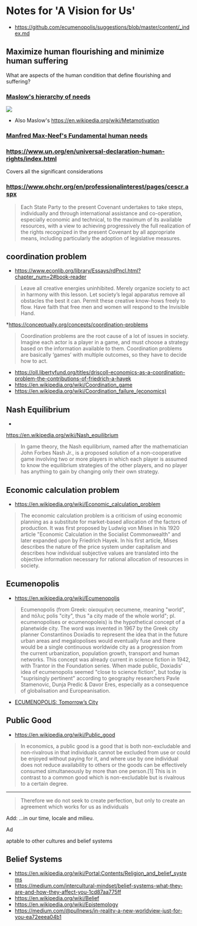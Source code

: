 # Notes for 'A Vision for Us'

* https://github.com/ecumenopolis/suggestions/blob/master/content/_index.md

## Maximize human flourishing and minimize human suffering

What are aspects of the human condition that define flourishing and suffering?

### [Maslow's hierarchy of needs]( https://en.wikipedia.org/wiki/Maslow%27s_hierarchy_of_needs )

![]( https://upload.wikimedia.org/wikipedia/commons/6/60/Maslow%27s_Hierarchy_of_Needs.svg )

* Also Maslow's https://en.wikipedia.org/wiki/Metamotivation

### [Manfred Max-Neef's Fundamental human needs]( https://en.wikipedia.org/wiki/Manfred_Max-Neef%27s_Fundamental_human_needs )

### https://www.un.org/en/universal-declaration-human-rights/index.html

Covers all the significant considerations

### https://www.ohchr.org/en/professionalinterest/pages/cescr.aspx

> Each State Party to the present Covenant undertakes to take steps, individually and through international assistance and co-operation, especially economic and technical, to the maximum of its available resources, with a view to achieving progressively the full realization of the rights recognized in the present Covenant by all appropriate means, including particularly the adoption of legislative measures.


## coordination problem

* https://www.econlib.org/library/Essays/rdPncl.html?chapter_num=2#book-reader

> Leave all creative energies uninhibited. Merely organize society to act in harmony with this lesson. Let society’s legal apparatus remove all obstacles the best it can. Permit these creative know-hows freely to flow. Have faith that free men and women will respond to the Invisible Hand.


*https://conceptually.org/concepts/coordination-problems

> Coordination problems are the root cause of a lot of issues in society. Imagine each actor is a player in a game, and must choose a strategy based on the information available to them. Coordination problems are basically ‘games’ with multiple outcomes, so they have to decide how to act.

* https://oll.libertyfund.org/titles/driscoll-economics-as-a-coordination-problem-the-contributions-of-friedrich-a-hayek
* https://en.wikipedia.org/wiki/Coordination_game
* https://en.wikipedia.org/wiki/Coordination_failure_(economics)

## Nash Equilibrium
*
https://en.wikipedia.org/wiki/Nash_equilibrium

> In game theory, the Nash equilibrium, named after the mathematician John Forbes Nash Jr., is a proposed solution of a non-cooperative game involving two or more players in which each player is assumed to know the equilibrium strategies of the other players, and no player has anything to gain by changing only their own strategy.


## Economic calculation problem

* https://en.wikipedia.org/wiki/Economic_calculation_problem

> The economic calculation problem is a criticism of using economic planning as a substitute for market-based allocation of the factors of production. It was first proposed by Ludwig von Mises in his 1920 article "Economic Calculation in the Socialist Commonwealth" and later expanded upon by Friedrich Hayek. In his first article, Mises describes the nature of the price system under capitalism and describes how individual subjective values are translated into the objective information necessary for rational allocation of resources in society.


## Ecumenopolis

* https://en.wikipedia.org/wiki/Ecumenopolis

> Ecumenopolis (from Greek: οἰκουμένη oecumene, meaning "world", and πόλις polis "city", thus "a city made of the whole world"; pl. ecumenopolises or ecumenopoleis) is the hypothetical concept of a planetwide city. The word was invented in 1967 by the Greek city planner Constantinos Doxiadis to represent the idea that in the future urban areas and megalopolises would eventually fuse and there would be a single continuous worldwide city as a progression from the current urbanization, population growth, transport and human networks. This concept was already current in science fiction in 1942, with Trantor in the Foundation series. When made public, Doxiadis' idea of ecumenopolis seemed "close to science fiction", but today is "suprisingly pertinent" according to geography researchers Pavle Stamenovic, Dunja Predic & Davor Eres, especially as a consequence of globalisation and Europeanisation.

* [ECUMENOPOLIS: Tomorrow’s City]( https://www.doxiadis.org/Downloads/ecumenopolis%20tommorow's%20city.pdf )


## Public Good

* https://en.wikipedia.org/wiki/Public_good

> In economics, a public good is a good that is both non-excludable and non-rivalrous in that individuals cannot be excluded from use or could be enjoyed without paying for it, and where use by one individual does not reduce availability to others or the goods can be effectively consumed simultaneously by more than one person.[1] This is in contrast to a common good which is non-excludable but is rivalrous to a certain degree.

***

> Therefore we do not seek to create perfection, but only to create an agreement which works for us as individuals

Add: ...in our time, locale and milieu.

Ad

aptable to other cultures and belief systems

## Belief Systems

* https://en.wikipedia.org/wiki/Portal:Contents/Religion_and_belief_systems
* https://medium.com/intercultural-mindset/belief-systems-what-they-are-and-how-they-affect-you-1cd87aa775ff
* https://en.wikipedia.org/wiki/Belief
* https://en.wikipedia.org/wiki/Epistemology
* https://medium.com/@pullnews/in-reality-a-new-worldview-just-for-you-ea72eeea04b1



